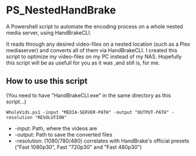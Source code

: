 # PS_NestedHandBrake
A Powershell script to automate the encoding process on a whole nested media server, using HandBrakeCLI.

It reads through any desired video-files on a nested location (such as a Plex mediaserver) and converts all of them via HandBrakeCLI. I created this script to optimize my video-files on my PC instead of my NAS. Hopefully this script will be as usefull for you as it was ,and still is, for me.

## How to use this script
(You need to have "HandBrakeCLI.exe" in the same directory as this script...)

`WholeVids.ps1 -input "MEDIA-SERVER-PATH" -output "OUTPUT-PATH" -resolution "RESOLUTION"`

* -input: Path, where the videos are
* -output: Path to save the converted files
* -resolution: (1080/780/480) correlates with HandBrake's official presets ("Fast 1080p30", Fast "720p30" and "Fast 480p30")
